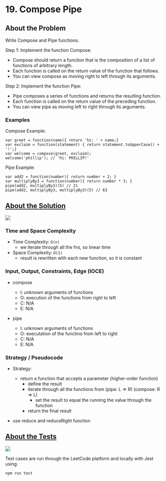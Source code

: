 # 19. Compose Pipe

## About the Problem

Write Compose and Pipe functions.

Step 1: Implement the function Compose:

 - Compose should return a function that is the composition of a list of functions of arbitrary length.
 - Each function is called on the return value of the function that follows.
 - You can view compose as moving right to left through its arguments.

Step 2: Implement the function Pipe:

 - Pipe composes a series of functions and returns the resulting function.
 - Each function is called on the return value of the preceding function.
 - You can view pipe as moving left to right through its arguments.


### Examples

Compose Example:
```
var greet = function(name){ return 'hi: ' + name;}
var exclaim = function(statement) { return statement.toUpperCase() + '!';}
var welcome = compose(greet, exclaim);
welcome('phillip'); // 'hi: PHILLIP!'
```

Pipe Example:
```
var add2 = function(number){ return number + 2; }
var multiplyBy3 = function(number){ return number * 3; }
pipe(add2, multiplyBy3)(5) // 21
pipe(add2, multiplyBy3, multiplyBy3)(5) // 63
```

## <a href='./composePipe.js'>About the Solution</a>

<img src='https://img.shields.io/badge/JavaScript-F7DF1E.svg?style=for-the-badge&logo=JavaScript&logoColor=black' />

### Time and Space Complexity
  - Time Complexity: `O(n)`
    - we iterate through all the fns, so linear time
  - Space Complexity: `O(1)`
    - result is rewritten with each new function, so it is constant

### Input, Output, Constraints, Edge (IOCE)

- compose
  - I: unknown arguments of functions
  - O: execution of the functions from right to left
  - C: N/A
  - E: N/A

- pipe
  - I: unknown arguments of functions
  - O: executation of the functino from left to right
  - C: N/A
  - E: N/A

### Strategy / Pseudocode
- Strategy:
  - return a function that accepts a parameter (higher-order function)
    - define the result
    - iterate through all the functions from (pipe: L => R) (compose: R => L)
      - set the result to equal the running the value through the function
    - return the final result

- use reduce and reduceRight function

## <a href='./composePipe.test.js'>About the Tests</a>

<img src='https://img.shields.io/badge/Jest-C21325.svg?style=for-the-badge&logo=Jest&logoColor=white' />

Test cases are run through the LeetCode platform and locally with Jest using:
```
npm run test
```